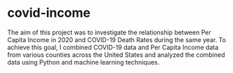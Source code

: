 # covid-income
The aim of this project was to investigate the relationship between Per Capita Income in 2020 and COVID-19 Death Rates during the same year. To achieve this goal, I combined COVID-19 data and Per Capita Income data from various counties across the United States and analyzed the combined data using Python and machine learning techniques.
